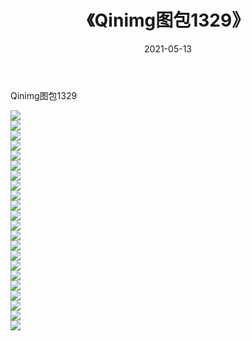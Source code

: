 ﻿---
layout: post
title:  《Qinimg图包1329》
date:   2021-05-13
img: http://imgx.orgx.ga/Qinimg图包/Qinimg图包1329/000.jpg
categories: [美女, 清纯, 唯美]
---

Qinimg图包1329

 ![](http://imgx.orgx.ga/Qinimg图包/Qinimg图包1329/001.jpg) <br>![](http://imgx.orgx.ga/Qinimg图包/Qinimg图包1329/002.jpg) <br>![](http://imgx.orgx.ga/Qinimg图包/Qinimg图包1329/003.jpg) <br>![](http://imgx.orgx.ga/Qinimg图包/Qinimg图包1329/004.jpg) <br>![](http://imgx.orgx.ga/Qinimg图包/Qinimg图包1329/005.jpg) <br>![](http://imgx.orgx.ga/Qinimg图包/Qinimg图包1329/006.jpg) <br>![](http://imgx.orgx.ga/Qinimg图包/Qinimg图包1329/007.jpg) <br>![](http://imgx.orgx.ga/Qinimg图包/Qinimg图包1329/008.jpg) <br>![](http://imgx.orgx.ga/Qinimg图包/Qinimg图包1329/009.jpg) <br>![](http://imgx.orgx.ga/Qinimg图包/Qinimg图包1329/010.jpg) <br>![](http://imgx.orgx.ga/Qinimg图包/Qinimg图包1329/011.jpg) <br>![](http://imgx.orgx.ga/Qinimg图包/Qinimg图包1329/012.jpg) <br>![](http://imgx.orgx.ga/Qinimg图包/Qinimg图包1329/013.jpg) <br>![](http://imgx.orgx.ga/Qinimg图包/Qinimg图包1329/014.jpg) <br>![](http://imgx.orgx.ga/Qinimg图包/Qinimg图包1329/015.jpg) <br>![](http://imgx.orgx.ga/Qinimg图包/Qinimg图包1329/016.jpg) <br>![](http://imgx.orgx.ga/Qinimg图包/Qinimg图包1329/017.jpg) <br>![](http://imgx.orgx.ga/Qinimg图包/Qinimg图包1329/018.jpg) <br>![](http://imgx.orgx.ga/Qinimg图包/Qinimg图包1329/019.jpg) <br>![](http://imgx.orgx.ga/Qinimg图包/Qinimg图包1329/020.jpg) <br>![](http://imgx.orgx.ga/Qinimg图包/Qinimg图包1329/021.jpg) <br>![](http://imgx.orgx.ga/Qinimg图包/Qinimg图包1329/022.jpg) <br>